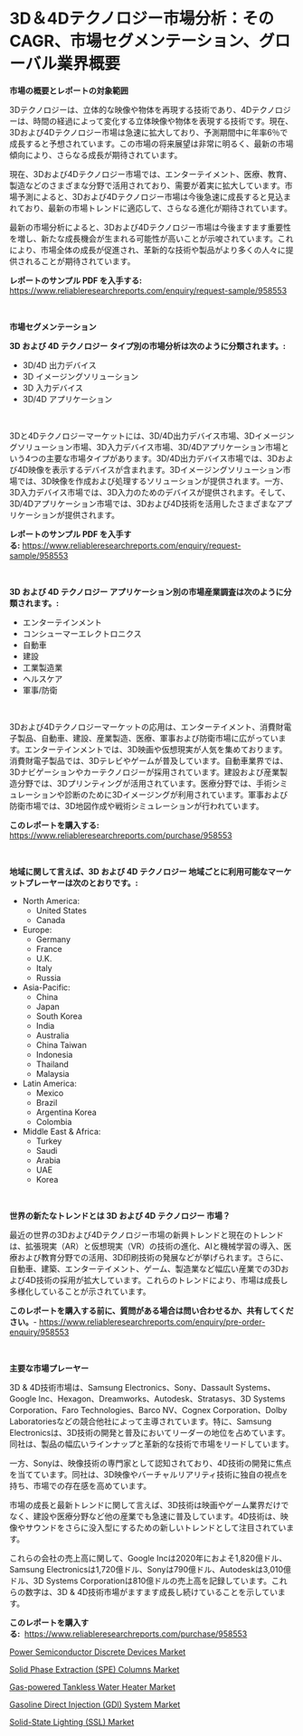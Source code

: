 <p><h1>3D＆4Dテクノロジー市場分析：そのCAGR、市場セグメンテーション、グローバル業界概要</h1></p><p><strong>市場の概要とレポートの対象範囲</strong></p>
<p><p>3Dテクノロジーは、立体的な映像や物体を再現する技術であり、4Dテクノロジーは、時間の経過によって変化する立体映像や物体を表現する技術です。現在、3Dおよび4Dテクノロジー市場は急速に拡大しており、予測期間中に年率6％で成長すると予想されています。この市場の将来展望は非常に明るく、最新の市場傾向により、さらなる成長が期待されています。</p><p>現在、3Dおよび4Dテクノロジー市場では、エンターテイメント、医療、教育、製造などのさまざまな分野で活用されており、需要が着実に拡大しています。市場予測によると、3Dおよび4Dテクノロジー市場は今後急速に成長すると見込まれており、最新の市場トレンドに適応して、さらなる進化が期待されています。</p><p>最新の市場分析によると、3Dおよび4Dテクノロジー市場は今後ますます重要性を増し、新たな成長機会が生まれる可能性が高いことが示唆されています。これにより、市場全体の成長が促進され、革新的な技術や製品がより多くの人々に提供されることが期待されています。</p></p>
<p><strong>レポートのサンプル PDF を入手する:</strong> <a href="https://www.reliableresearchreports.com/enquiry/request-sample/958553">https://www.reliableresearchreports.com/enquiry/request-sample/958553</a></p>
<p>&nbsp;</p>
<p><strong>市場セグメンテーション</strong></p>
<p><strong>3D および 4D テクノロジー タイプ別の市場分析は次のように分類されます。:</strong></p>
<p><ul><li>3D/4D 出力デバイス</li><li>3D イメージングソリューション</li><li>3D 入力デバイス</li><li>3D/4D アプリケーション</li></ul></p>
<p>&nbsp;</p>
<p><p>3Dと4Dテクノロジーマーケットには、3D/4D出力デバイス市場、3Dイメージングソリューション市場、3D入力デバイス市場、3D/4Dアプリケーション市場という4つの主要な市場タイプがあります。3D/4D出力デバイス市場では、3Dおよび4D映像を表示するデバイスが含まれます。3Dイメージングソリューション市場では、3D映像を作成および処理するソリューションが提供されます。一方、3D入力デバイス市場では、3D入力のためのデバイスが提供されます。そして、3D/4Dアプリケーション市場では、3Dおよび4D技術を活用したさまざまなアプリケーションが提供されます。</p></p>
<p><strong>レポートのサンプル PDF を入手する:</strong>&nbsp;<a href="https://www.reliableresearchreports.com/enquiry/request-sample/958553">https://www.reliableresearchreports.com/enquiry/request-sample/958553</a></p>
<p>&nbsp;</p>
<p><strong> 3D および 4D テクノロジー アプリケーション別の市場産業調査は次のように分類されます。:</strong></p>
<p><ul><li>エンターテインメント</li><li>コンシューマーエレクトロニクス</li><li>自動車</li><li>建設</li><li>工業製造業</li><li>ヘルスケア</li><li>軍事/防衛</li></ul></p>
<p>&nbsp;</p>
<p><p>3Dおよび4Dテクノロジーマーケットの応用は、エンターテイメント、消費財電子製品、自動車、建設、産業製造、医療、軍事および防衛市場に広がっています。エンターテインメントでは、3D映画や仮想現実が人気を集めております。消費財電子製品では、3Dテレビやゲームが普及しています。自動車業界では、3Dナビゲーションやカーテクノロジーが採用されています。建設および産業製造分野では、3Dプリンティングが活用されています。医療分野では、手術シミュレーションや診断のために3Dイメージングが利用されています。軍事および防衛市場では、3D地図作成や戦術シミュレーションが行われています。</p></p>
<p><strong>このレポートを購入する:</strong>&nbsp; <a href="https://www.reliableresearchreports.com/purchase/958553">https://www.reliableresearchreports.com/purchase/958553</a></p>
<p>&nbsp;</p>
<p><strong>地域に関して言えば、3D および 4D テクノロジー 地域ごとに利用可能なマーケットプレーヤーは次のとおりです。:</strong></p>
<p><ul>
    <li>
        North America:
        <ul>
            <li>United States</li>
            <li>Canada</li>
        </ul>
    </li>
    <li>
        Europe:
        <ul>
            <li>Germany</li>
            <li>France</li>
            <li>U.K.</li>
            <li>Italy</li>
            <li>Russia</li>
        </ul>
    </li>
    <li>
        Asia-Pacific:
        <ul>
            <li>China</li>
            <li>Japan</li>
            <li>South Korea</li>
            <li>India</li>
            <li>Australia</li>
            <li>China Taiwan</li>
            <li>Indonesia</li>
            <li>Thailand</li>
            <li>Malaysia</li>
        </ul>
    </li>
    <li>
        Latin America:
        <ul>
            <li>Mexico</li>
            <li>Brazil</li>
            <li>Argentina Korea</li>
            <li>Colombia</li>
        </ul>
    </li>
    <li>
        Middle East & Africa:
        <ul>
            <li>Turkey</li>
            <li>Saudi</li>
            <li>Arabia</li>
            <li>UAE</li>
            <li>Korea</li>
        </ul>
    </li>
    </ul></p>
<p>&nbsp;</p>
<p><strong>世界の新たなトレンドとは 3D および 4D テクノロジー 市場？</strong></p>
<p><p>最近の世界の3Dおよび4Dテクノロジー市場の新興トレンドと現在のトレンドは、拡張現実（AR）と仮想現実（VR）の技術の進化、AIと機械学習の導入、医療および教育分野での活用、3D印刷技術の発展などが挙げられます。さらに、自動車、建築、エンターテイメント、ゲーム、製造業など幅広い産業での3Dおよび4D技術の採用が拡大しています。これらのトレンドにより、市場は成長し多様化していることが示されています。</p></p>
<p><strong>このレポートを購入する前に、質問がある場合は問い合わせるか、共有してください。</strong>- <a href="https://www.reliableresearchreports.com/enquiry/pre-order-enquiry/958553">https://www.reliableresearchreports.com/enquiry/pre-order-enquiry/958553</a></p>
<p>&nbsp;</p>
<p><strong>主要な市場プレーヤー</strong></p>
<p><p>3D & 4D技術市場は、Samsung Electronics、Sony、Dassault Systems、Google Inc、Hexagon、Dreamworks、Autodesk、Stratasys、3D Systems Corporation、Faro Technologies、Barco NV、Cognex Corporation、Dolby Laboratoriesなどの競合他社によって主導されています。特に、Samsung Electronicsは、3D技術の開発と普及においてリーダーの地位を占めています。同社は、製品の幅広いラインナップと革新的な技術で市場をリードしています。</p><p>一方、Sonyは、映像技術の専門家として認知されており、4D技術の開発に焦点を当てています。同社は、3D映像やバーチャルリアリティ技術に独自の視点を持ち、市場での存在感を高めています。</p><p>市場の成長と最新トレンドに関して言えば、3D技術は映画やゲーム業界だけでなく、建設や医療分野など他の産業でも急速に普及しています。4D技術は、映像やサウンドをさらに没入型にするための新しいトレンドとして注目されています。</p><p>これらの会社の売上高に関して、Google Incは2020年におよそ1,820億ドル、Samsung Electronicsは1,720億ドル、Sonyは790億ドル、Autodeskは3,010億ドル、3D Systems Corporationは810億ドルの売上高を記録しています。これらの数字は、3D & 4D技術市場がますます成長し続けていることを示しています。</p></p>
<p><strong>このレポートを購入する:</strong>&nbsp;&nbsp;<a href="https://www.reliableresearchreports.com/purchase/958553">https://www.reliableresearchreports.com/purchase/958553</a></p>
<p><p><a href="https://view.publitas.com/reportprime-1/power-semiconductor-discrete-devices-market-size-and-examines-its-market-scope-with-a-primary-focus-on-growth-opportunities-and-forecasted-trends-spanning-from-2024-to-2031/">Power Semiconductor Discrete Devices Market</a></p><p><a href="https://butternut-bug-553.notion.site/Solid-Phase-Extraction-SPE-Columns-Market-Offers-Provide-Insightful-Data-for-the-Time-Period-from--4102f4d55d7d428aada4e1470eee7a90">Solid Phase Extraction (SPE) Columns Market</a></p><p><a href="https://view.publitas.com/reportprime-1/gas-powered-tankless-water-heater-market-centers-on-aspects-such-as-market-growth-market-share-market-opportunity-and-projected-forecasts-spanning-from-2024-to-2031/">Gas-powered Tankless Water Heater Market</a></p><p><a href="https://mire-aunt-385.notion.site/Gasoline-Direct-Injection-GDl-System-Market-Dynamics-2024-2031-Also-about-Its-Market-Trends-Proj-7f989f4ce8b64df29727abc4620a62d7">Gasoline Direct Injection (GDl) System Market</a></p><p><a href="https://invited-way-688.notion.site/Solid-State-Lighting-SSL-Market-Size-2024-2031-Global-Industrial-Analysis-Key-Geographical-Regi-b3c8490901e34f94b98826009f06bb0b">Solid-State Lighting (SSL) Market</a></p></p>
